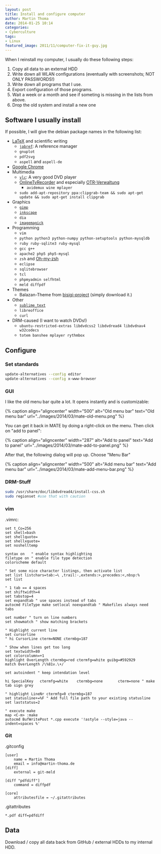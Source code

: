 ```yaml
---
layout: post
title: Install and configure computer
author: Martin Thoma
date: 2014-01-25 10:14
categories:
- Cyberculture
tags:
- Linux
featured_image: 2011/11/computer-fix-it-guy.jpg
---
```

When I reinstall my computer, I usually do these following steps:

1. Copy all data to an external HDD
2. Write down all WLAN configurations (eventually with screenshots; NOT ONLY PASSWORDS!)
3. Write down all programs that I use.
  1. Export configuration of those programs.
4. Wait a week or a month and see if someting is missing in the lists from above.
5. Drop the old system and install a new one

## Software I usually install ##
If possible, I will give the debian package names in the following list:

* [LaTeX](../how-to-install-the-latest-latex-version/) and scientific writing
  * [`jabref`](http://martin-thoma.com/reference-management-with-jabref/): A reference manager
  * `gnuplot`
  * `pdf2svg`
  * `aspell` and `aspell-de`
* [Google Chrome](https://www.google.com/intl/de/chrome/browser/)
* Multimedia
  * [`vlc`](http://www.videolan.org/vlc/): A very good DVD player
  * [OnlineTvRecorder](http://wiki.ubuntuusers.de/OnlineTvRecorder) and especially [OTR-Verwaltung](http://wiki.ubuntuusers.de/OTR-Verwaltung)
     * `avidemux wine mplayer`
  * `sudo add-apt-repository ppa:clipgrab-team && sudo apt-get update && sudo apt-get install clipgrab`
* Graphics
  * [`gimp`](http://www.gimp.org/)
  * [`inkscape`](http://www.inkscape.org/)
  * `dia`
  * [`imagemagick`](http://www.imagemagick.org/script/index.php)
* Programming
  * `vim`
  * `python python3 python-numpy python-setuptools python-mysqldb`
  * `ruby ruby-sqlite3 ruby-mysql`
  * `gcc g++`
  * `apache2 php5 php5-mysql`
  * `zsh` and [Oh-my-zsh](../working-terminal/)
  * `eclipse`
  * `sqlitebrowser`
  * `tcl`
  * `phpmyadmin selfhtml`
  * `meld diffpdf`
* Themes
  * Balazan-Theme from [bisigi-project](http://www.bisigi-project.org/?page_id=8&lang=en) (simply download it.)
* Other
  * [`sublime_text`](http://martin-thoma.com/sublime-text/)
  * `libreoffice`
  * `curl`
* DRM-caused (I want to watch DVDs!)
  * `ubuntu-restricted-extras libdvdcss2 libdvdread4 libdvdnav4 w32codecs`
  * `totem banshee mplayer rythmbox`

## Configure ##

### Set standards

```bash
update-alternatives --config editor
update-alternatives --config x-www-browser
```

### GUI

I like the old menu bar quite a lot. It opens instantly and is customizable:


{% caption align="aligncenter" width="500" alt="Old menu bar" text="Old menu bar" url="../images/2014/03/mate-old-menu.png" %}

You can get it back in MATE by doing a right-click on the menu. Then click on
"add to panel":

{% caption align="aligncenter" width="287" alt="Add to panel" text="Add to panel" url="../images/2014/03/mate-add-to-panel.png" %}

After that, the following dialog will pop up. Choose "Menu Bar"

{% caption align="aligncenter" width="500" alt="Add menu bar" text="Add menu bar" url="../images/2014/03/mate-add-menu-bar.png" %}

### DRM-Stuff ###
```bash
sudo /usr/share/doc/libdvdread4/install-css.sh
sudo regionset #use that with caution
```

### vim ###
.vimrc:

```vim
set t_Co=256
set shell=bash
set shellquote= 
set shellxquote= 
set noshelltemp 

syntax on	" enable syntax highlighting
filetype on	" enable file type detection
colorscheme default

" Set some nice character listings, then activate list
set list listchars=tab:⟶\ ,trail:·,extends:>,precedes:<,nbsp:%
set list

" 1 tab == 4 spaces
set shiftwidth=4
set tabstop=4
set expandtab " use spaces instead of tabs
autocmd FileType make setlocal noexpandtab " Makefiles always need tabs

set number " turn on line numbers
set showmatch " show matching brackets

" Highlight current line
set cursorline
" hi CursorLine cterm=NONE ctermbg=187

" Show when lines get too long
set textwidth=80
set colorcolumn=+1
highlight OverLength ctermbg=red ctermfg=white guibg=#592929
match OverLength /\%81v.\+/

set autoindent " keep intendation level

hi SpecialKey   ctermfg=white    ctermbg=none       cterm=none " make tab sign grey

" highlight LineNr ctermfg=0 ctermbg=187
set statusline+=%F " Add full file path to your existing statusline
set laststatus=2

" execute make
map <C-m> :make
autocmd BufWritePost *.cpp execute '!astyle --style=java --indent=spaces %'
```

### Git ###
.gitconfig

```text
[user]
	name = Martin Thoma
	email = info@martin-thoma.de
[diff]
	external = git-meld

[diff "pdfdiff"]
	command = diffpdf

[core]
	attributesfile = ~/.gitattributes
```

.gitattributes

```text
*.pdf diff=pdfdiff
```

## Data
Download / copy all data back from GitHub / external HDDs to my internal HDD.